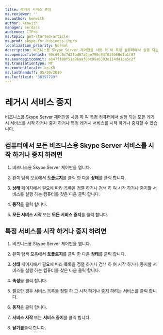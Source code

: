```yaml
---
title: 레거시 서비스 중지
ms.reviewer: ''
ms.author: kenwith
author: kenwith
manager: serdars
audience: ITPro
ms.topic: get-started-article
ms.prod: skype-for-business-itpro
localization_priority: Normal
description: 비즈니스용 Skype Server 제어판을 사용 하 여 특정 컴퓨터에서 실행 되는 모든 레거시 서비스를 시작 하거나 중지 하거나 특정 레거시 서비스를 시작 하거나 중지할 수 있습니다.
ms.openlocfilehash: 90cd9c0c7d2fbd87a4ae796c94f025b60d1a1f87
ms.sourcegitcommit: ab47ff88f51a96aaf8bc99a6303e114d41ca5c2f
ms.translationtype: MT
ms.contentlocale: ko-KR
ms.lasthandoff: 05/20/2019
ms.locfileid: "36197799"
---
```

# <a name="stop-legacy-services"></a>레거시 서비스 중지

비즈니스용 Skype Server 제어판을 사용 하 여 특정 컴퓨터에서 실행 되는 모든 레거시 서비스를 시작 하거나 중지 하거나 특정 레거시 서비스를 시작 하거나 중지할 수 있습니다.
  
## <a name="to-start-or-stop-all-skype-for-business-server-services-on-a-computer"></a>컴퓨터에서 모든 비즈니스용 Skype Server 서비스를 시작 하거나 중지 하려면

1. 비즈니스용 Skype Server 제어판을 엽니다.
    
2. 왼쪽 탐색 모음에서 **토폴로지**를 클릭 한 다음 **상태**를 클릭 합니다.
    
3. **상태** 페이지에서 필요에 따라 목록을 정렬 하거나 검색 하 여 시작 하거나 중지할 서비스를 실행 하는 컴퓨터를 찾은 다음 클릭 합니다. 
    
4. **동작**을 클릭 합니다.
    
5. **모든 서비스 시작** 또는 **모든 서비스 중지**를 클릭 합니다.
    
## <a name="to-start-or-stop-a-specific-service"></a>특정 서비스를 시작 하거나 중지 하려면

1. 비즈니스용 Skype Server 제어판을 엽니다.
    
2. 왼쪽 탐색 모음에서 **토폴로지**를 클릭 한 다음 **상태**를 클릭 합니다.
    
3. **상태** 페이지에서 필요에 따라 목록을 정렬 하거나 검색 하 여 시작 하거나 중지할 서비스를 실행 하는 컴퓨터를 찾은 다음 클릭 합니다. 
    
4. **속성**을 클릭 합니다.
    
5. 필요한 경우 서비스 목록을 정렬 하 고 시작 하거나 중지 하려는 서비스를 클릭 합니다.
    
6. **동작**을 클릭 합니다.
    
7. **서비스 시작** 또는 **서비스 중지**를 클릭 합니다.
    
8. **닫기를**클릭 합니다.
    

